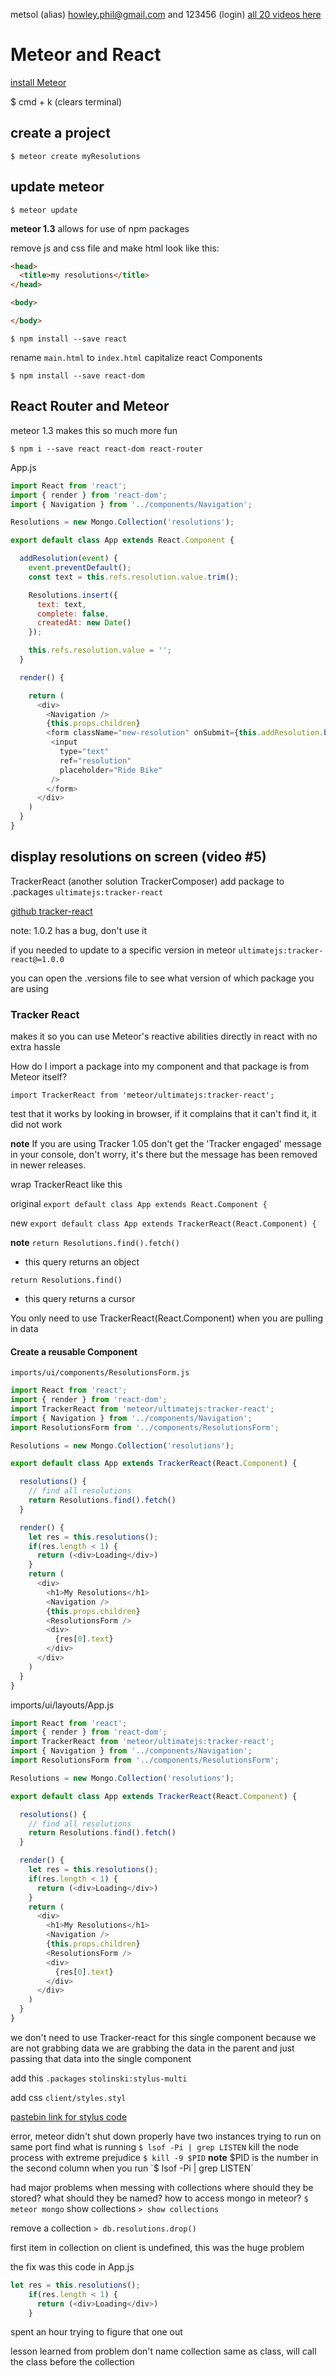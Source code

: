 metsol (alias)
howley.phil@gmail.com and 123456 (login)
[all 20 videos here](https://www.youtube.com/watch?v=ootKAwnQiP4&list=PL6klK99EwGXj6IED7wO8V9nJJIj4_vpDh)



# Meteor and React

[install Meteor](https://www.meteor.com/install)

$ cmd + k (clears terminal)

## create a project
`$ meteor create myResolutions`

## update meteor
`$ meteor update`

**meteor 1.3** allows for use of npm packages

remove js and css file and make html look like this:

```html
<head>
  <title>my resolutions</title>
</head>

<body>

</body>
```

`$ npm install --save react`

rename `main.html` to `index.html`
capitalize react Components

`$ npm install --save react-dom`

## React Router and Meteor
meteor 1.3 makes this so much more fun

`$ npm i --save react react-dom react-router`

App.js

```js
import React from 'react';
import { render } from 'react-dom';
import { Navigation } from '../components/Navigation';

Resolutions = new Mongo.Collection('resolutions');

export default class App extends React.Component {

  addResolution(event) {
    event.preventDefault();
    const text = this.refs.resolution.value.trim();

    Resolutions.insert({
      text: text,
      complete: false,
      createdAt: new Date()
    });

    this.refs.resolution.value = '';
  }

  render() {

    return (
      <div>
        <Navigation />
        {this.props.children}
        <form className="new-resolution" onSubmit={this.addResolution.bind(this)}>
         <input
           type="text"
           ref="resolution"
           placeholder="Ride Bike"
         />
        </form>
      </div>
    )
  }
}
```

## display resolutions on screen (video #5)

TrackerReact (another solution TrackerComposer)
add package to .packages
`ultimatejs:tracker-react`

[github tracker-react](https://github.com/ultimatejs/tracker-react)

note: 1.0.2 has a bug, don't use it

if you needed to update to a specific version in meteor
`ultimatejs:tracker-react@=1.0.0`

you can open the .versions file to see what version of which package you are using

### Tracker React
makes it so you can use Meteor's reactive abilities directly in react with no extra hassle

How do I import a package into my component and that package is from Meteor itself?

`import TrackerReact from 'meteor/ultimatejs:tracker-react';`

test that it works by looking in browser, if it complains that it can't find it, it did not work

**note**
If you are using Tracker 1.05 don't get the 'Tracker engaged' message in your console, don't worry, it's there but the message has been removed in newer releases.

wrap TrackerReact like this

original
`export default class App extends React.Component {`

new
`export default class App extends TrackerReact(React.Component) {`

**note**
`return Resolutions.find().fetch()`
* this query returns an object

`return Resolutions.find()`
* this query returns a cursor

You only need to use TrackerReact(React.Component) when you are pulling in data

#### Create a reusable Component
`imports/ui/components/ResolutionsForm.js`

```js
import React from 'react';
import { render } from 'react-dom';
import TrackerReact from 'meteor/ultimatejs:tracker-react';
import { Navigation } from '../components/Navigation';
import ResolutionsForm from '../components/ResolutionsForm';

Resolutions = new Mongo.Collection('resolutions');

export default class App extends TrackerReact(React.Component) {

  resolutions() {
    // find all resolutions
    return Resolutions.find().fetch()
  }

  render() {
    let res = this.resolutions();
    if(res.length < 1) {
      return (<div>Loading</div>)
    }
    return (
      <div>
        <h1>My Resolutions</h1>
        <Navigation />
        {this.props.children}
        <ResolutionsForm />
        <div>
          {res[0].text}
        </div>
      </div>
    )
  }
}
```

imports/ui/layouts/App.js

```js
import React from 'react';
import { render } from 'react-dom';
import TrackerReact from 'meteor/ultimatejs:tracker-react';
import { Navigation } from '../components/Navigation';
import ResolutionsForm from '../components/ResolutionsForm';

Resolutions = new Mongo.Collection('resolutions');

export default class App extends TrackerReact(React.Component) {

  resolutions() {
    // find all resolutions
    return Resolutions.find().fetch()
  }

  render() {
    let res = this.resolutions();
    if(res.length < 1) {
      return (<div>Loading</div>)
    }
    return (
      <div>
        <h1>My Resolutions</h1>
        <Navigation />
        {this.props.children}
        <ResolutionsForm />
        <div>
          {res[0].text}
        </div>
      </div>
    )
  }
}
```

we don't need to use Tracker-react for this single component
because we are not grabbing data
we are grabbing the data in the parent and just passing that data into the single component

add this `.packages`
`stolinski:stylus-multi`

add css
`client/styles.styl`

[pastebin link for stylus code](http://pastebin.com/raw/Gkw4HQYP)

error, meteor didn't shut down properly
have two instances trying to run on same port
find what is running
`$ lsof -Pi | grep LISTEN`
kill the node process with extreme prejudice
`$ kill -9 $PID`
**note** $PID is the number in the second column when you run `$ lsof -Pi | grep LISTEN`

had major problems when messing with collections
where should they be stored?
what should they be named?
how to access mongo in meteor?
`$ meteor mongo`
show collections
`> show collections`

remove a collection
`> db.resolutions.drop()`

first item in collection on client is undefined, this was the huge problem

the fix was this code in App.js

```js
let res = this.resolutions();
    if(res.length < 1) {
      return (<div>Loading</div>)
    }
```

spent an hour trying to figure that one out

lesson learned from problem
don't name collection same as class, will call the class before the collection

